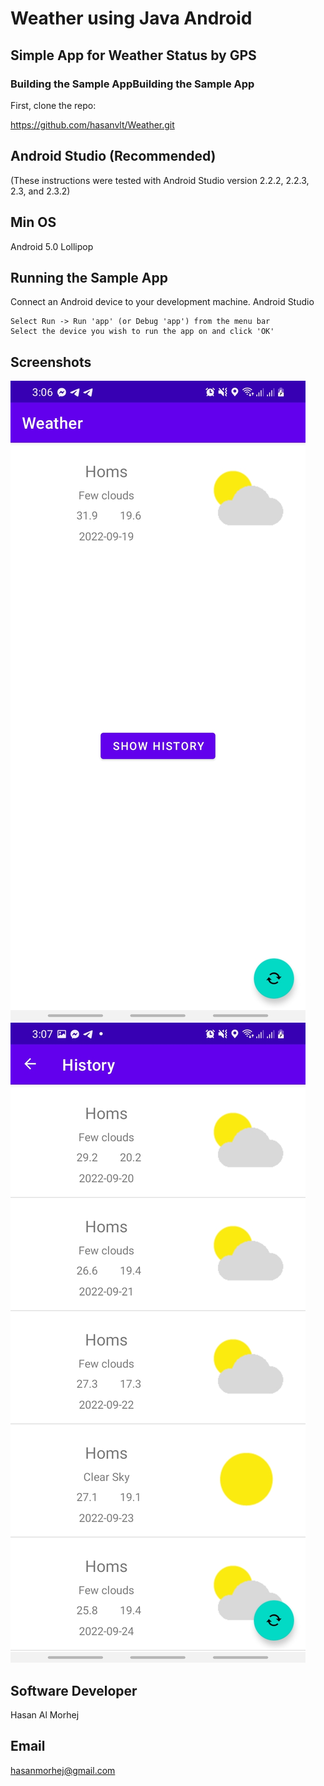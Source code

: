 # Weather using Java Android
## Simple App for Weather Status by GPS
### Building the Sample AppBuilding the Sample App
First, clone the repo:

https://github.com/hasanvlt/Weather.git

## Android Studio (Recommended)

(These instructions were tested with Android Studio version 2.2.2, 2.2.3, 2.3, and 2.3.2)

## Min OS
Android 5.0 Lollipop 

## Running the Sample App

Connect an Android device to your development machine.
Android Studio

    Select Run -> Run 'app' (or Debug 'app') from the menu bar
    Select the device you wish to run the app on and click 'OK'

## Screenshots

![](screenshots/Screenshot_20220919-030641_Weather.jpg?raw=true)
![](screenshots/Screenshot_20220919-030708_Weather.jpg?raw=true)

## Software Developer
Hasan Al Morhej

## Email
hasanmorhej@gmail.com 
